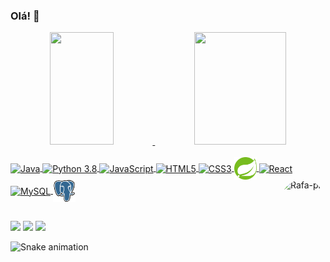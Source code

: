 ### Olá! 👋

<div align="center">
  <a href="https://github.com/danimamede">
  <img width="45%" height="180em" src="https://github-readme-stats.vercel.app/api?username=danimamede&show_icons=true&theme=vue&include_all_commits=true&count_private=true"/>
  <img width="54%" height="180em" src="https://github-readme-stats.vercel.app/api/top-langs/?username=danimamede&layout=compact&langs_count=7&theme=vue"/>
</div>

<div style="display: inline_block"><br>
  <img src="https://raw.githubusercontent.com/danielcranney/readme-generator/main/public/icons/skills/java-colored.svg" width="36" height="36" alt="Java" align="center">
  <img src="https://raw.githubusercontent.com/danielcranney/readme-generator/main/public/icons/skills/python-colored.svg" width="36" height="36" alt="Python 3.8" align="center">
  <img src="https://raw.githubusercontent.com/danielcranney/readme-generator/main/public/icons/skills/javascript-colored.svg" width="36" height="36" alt="JavaScript" align="center">
  <img src="https://raw.githubusercontent.com/danielcranney/readme-generator/main/public/icons/skills/html5-colored.svg" width="36" height="36" alt="HTML5" align="center">
  <img src="https://raw.githubusercontent.com/danielcranney/readme-generator/main/public/icons/skills/css3-colored.svg" width="36" height="36" alt="CSS3" align="center">
  <img src="https://raw.githubusercontent.com/devicons/devicon/1119b9f84c0290e0f0b38982099a2bd027a48bf1/icons/spring/spring-original.svg" width="36" height="36" alt="SpringBoot" align="center">
  <img src="https://raw.githubusercontent.com/danielcranney/readme-generator/main/public/icons/skills/react-colored.svg" width="36" height="36" alt="React" align="center">
  <img src="https://raw.githubusercontent.com/danielcranney/readme-generator/main/public/icons/skills/mysql-colored.svg" width="36" height="36" alt="MySQL" align="center">
  <img src="https://raw.githubusercontent.com/devicons/devicon/1119b9f84c0290e0f0b38982099a2bd027a48bf1/icons/postgresql/postgresql-original.svg" width="36" height="36" alt="PostgreSQL" align="center">
  <img align="right" alt="Rafa-pic" height="150" style="border-radius:50px;" src="https://media.discordapp.net/attachments/986288117789126716/1017799639728144485/WhatsApp_Image_2022-09-09_at_11.10.08.jpeg">
</div>
   
  ##
 
<div>
 <a href="https://www.linkedin.com/in/daniela-mamede-17b494106/" target="_blank"><img src="https://img.shields.io/badge/-LinkedIn-%230077B5?style=for-the-badge&logo=linkedin&logoColor=white" target="_blank"></a> 
 <a href = "https://gitlab.com/danimamede"><img src="https://img.shields.io/badge/GitLab-330F63?style=for-the-badge&logo=gitlab&logoColor=white" target="_blank"></a>
 <a href = "mailto:danielamamede93@gmail.com"><img src="https://img.shields.io/badge/Gmail-D14836?style=for-the-badge&logo=gmail&logoColor=white" target="_blank"></a>

 
  ![Snake animation](https://github.com/danimamede/danimamede/blob/output/github-contribution-grid-snake.svg)
 
</div>
